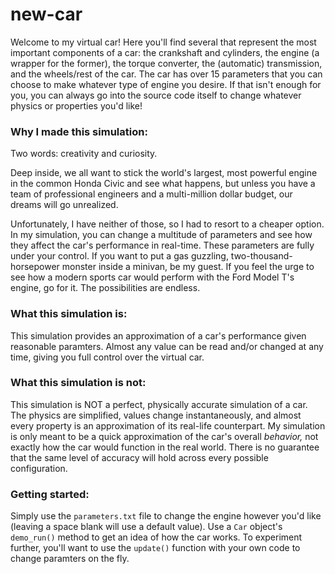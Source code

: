 # new-car

Welcome to my virtual car! Here you'll find several that represent the most important components of a car: the crankshaft and cylinders, the engine (a wrapper for the former), the torque converter, the (automatic) transmission, and the wheels/rest of the car. The car has over 15 parameters that you can choose to make whatever type of engine you desire. If that isn't enough for you, you can always go into the source code itself to change whatever physics or properties you'd like!

### Why I made this simulation:
Two words: creativity and curiosity.

Deep inside, we all want to stick the world's largest, most powerful engine in the common Honda Civic and see what happens, but unless you have a team of professional engineers and a multi-million dollar budget, our dreams will go unrealized.

Unfortunately, I have neither of those, so I had to resort to a cheaper option. In my simulation, you can change a multitude of parameters and see how they affect the car's performance in real-time. These parameters are fully under your control. If you want to put a gas guzzling, two-thousand-horsepower monster inside a minivan, be my guest. If you feel the urge to see how a modern sports car would perform with the Ford Model T's engine, go for it. The possibilities are endless.

### What this simulation is:
This simulation provides an approximation of a car's performance given reasonable paramters. Almost any value can be read and/or changed at any time, giving you full control over the virtual car. 

### What this simulation is not:
This simulation is NOT a perfect, physically accurate simulation of a car. The physics are simplified, values change instantaneously, and almost every property is an approximation of its real-life counterpart. My simulation is only meant to be a quick approximation of the car's overall _behavior,_ not exactly how the car would function in the real world. There is no guarantee that the same level of accuracy will hold across every possible configuration. 

### Getting started:
Simply use the `parameters.txt` file to change the engine however you'd like (leaving a space blank will use a default value). Use a `Car` object's `demo_run()` method to get an idea of how the car works. To experiment further, you'll want to use the `update()` function with your own code to change paramters on the fly.




